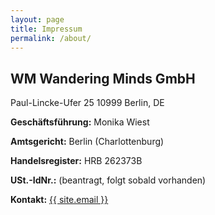 ```yaml
---
layout: page
title: Impressum
permalink: /about/
---
```



<h2>WM Wandering Minds GmbH</h2>
Paul-Lincke-Ufer 25
10999 Berlin, DE

<b>Geschäftsführung:</b> Monika Wiest

<b>Amtsgericht:</b> Berlin (Charlottenburg)

<b>Handelsregister:</b> HRB 262373B

<b>USt.-IdNr.:</b> (beantragt, folgt sobald vorhanden)

<b>Kontakt:</b> <a href="mailto:{{ site.email }}">{{ site.email }}</a>
